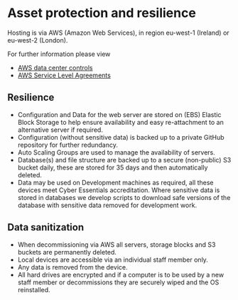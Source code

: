 # Asset protection and resilience
Hosting is via AWS (Amazon Web Services), in region eu-west-1 (Ireland) or eu-west-2 (London).   

For further information please view 
* [AWS data center controls](https://aws.amazon.com/compliance/data-center/controls/)  
* [AWS Service Level Agreements](https://aws.amazon.com/legal/service-level-agreements/?aws-sla-cards.sort-by=item.additionalFields.serviceNameLower&aws-sla-cards.sort-order=asc&awsf.tech-category-filter=*all)
## Resilience
* Configuration and Data for the web server are stored on (EBS) Elastic Block Storage to help ensure availability and easy re-attachment to an alternative server if required.
* Configuration (without sensitive data) is backed up to a private GitHub repository for further redundancy.
* Auto Scaling Groups are used to manage the availability of servers.
* Database(s) and file structure are backed up to a secure (non-public) S3 bucket daily, these are stored for 35 days and then automatically deleted.
* Data may be used on Development machines as required, all these devices meet Cyber Essentials accreditation. Where sensitive data is stored in databases we develop scripts to download safe versions of the database with sensitive data removed for development work.

## Data sanitization
* When decommissioning via AWS all servers, storage blocks and S3 buckets are permanently deleted.
* Local devices are accessible via an individual staff member only. 
* Any data is removed from the device. 
* All hard drives are encrypted and if a computer is to be used by a new staff member or decommissions they are securely wiped and the OS reinstalled.
